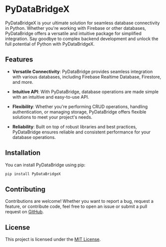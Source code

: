 # PyDataBridgeX

PyDataBridgeX is your ultimate solution for seamless database connectivity in Python. Whether you're working with Firebase or other databases, PyDataBridge offers a versatile and intuitive package for simplified integration. Say goodbye to complex backend development and unlock the full potential of Python with PyDataBridgeX.

## Features

- **Versatile Connectivity**: PyDataBridge provides seamless integration with various databases, including Firebase Realtime Database, Firestore, and more.
- **Intuitive API**: With PyDataBridge, database operations are made simple with an intuitive and easy-to-use API.

- **Flexibility**: Whether you're performing CRUD operations, handling authentication, or managing storage, PyDataBridge offers flexible solutions to meet your project's needs.

- **Reliability**: Built on top of robust libraries and best practices, PyDataBridge ensures reliable and consistent performance for your database operations.

## Installation

You can install PyDataBridge using pip:

```bash
pip install PyDataBridgeX
```

## Contributing

Contributions are welcome! Whether you want to report a bug, request a feature, or contribute code, feel free to open an issue or submit a pull request on [GitHub](https://github.com/DataBridgeX/PyDataBridgeX).

## License

This project is licensed under the [MIT License](LICENSE).
